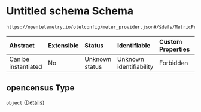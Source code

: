 # Untitled schema Schema

```txt
https://opentelemetry.io/otelconfig/meter_provider.json#/$defs/MetricProducer/properties/opencensus
```



| Abstract            | Extensible | Status         | Identifiable            | Custom Properties | Additional Properties | Access Restrictions | Defined In                                                                     |
| :------------------ | :--------- | :------------- | :---------------------- | :---------------- | :-------------------- | :------------------ | :----------------------------------------------------------------------------- |
| Can be instantiated | No         | Unknown status | Unknown identifiability | Forbidden         | Forbidden             | none                | [meter\_provider.json\*](../schema/meter_provider.json "open original schema") |

## opencensus Type

`object` ([Details](meter_provider-defs-metricproducer-properties-opencensus.md))
